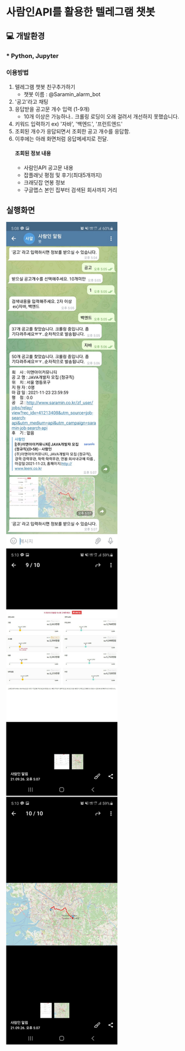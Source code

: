 # 사람인API를 활용한 텔레그램 챗봇

## 💻 개발환경
### * Python, Jupyter


### 이용방법
1. 텔레그램 챗봇 친구추가하기
    * 챗봇 이름 : @Saramin_alarm_bot
2. '공고'라고 채팅
3. 응답받을 공고문 개수 입력 (1-9개) 
    * 10개 이상은 가능하나.. 크롤링 로딩이 오래 걸려서 개선하지 못했습니다.
4. 키워드 입력하기 ex) '자바', '백엔드', '프런트엔드'
5. 조회된 개수가 응답되면서 조회한 공고 개수를 응답함.
6. 이후에는 아래 화면처럼 응답메세지로 전달.
    #### 조회된 정보 내용
     * 사람인API 공고문 내용
     * 잡플래닛 평점 및 후기(최대5개까지)
     * 크래딧잡 연봉 정보
     * 구글맵스 본인 집부터 검색된 회사까지 거리



## 실행화면
<img src="./ETC/capture/chat_bot.jpg" width="300px" alt="chat_bot"></img>
<img src="./ETC/capture/payment.jpg" width="300px" alt="payment"></img>
<img src="./ETC/capture/google_maps.jpg" width="300px" alt="google_maps"></img>
